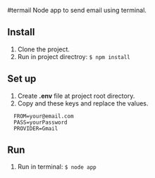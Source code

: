 #termail
Node app to send email using terminal.


## Install
1. Clone the project.
2. Run in project directroy: `$ npm install`

## Set up 
1. Create **.env** file at project root directory.
2. Copy and these keys and replace the values.
  
  ```
    FROM=your@email.com
    PASS=yourPassword
    PROVIDER=Gmail
  ```

## Run
1. Run in terminal: `$ node app`
